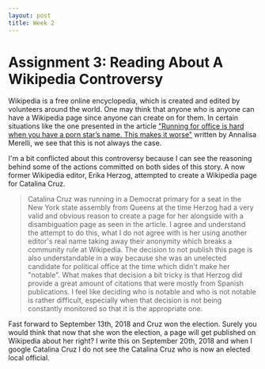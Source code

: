 ```yaml
---
layout: post
title: Week 2
---
```


# Assignment 3:  Reading About A Wikipedia Controversy

Wikipedia is a free online encyclopedia, which is created and edited by volunteers around the world. One
may think that anyone who is anyone can have a Wikipedia page since anyone can create on for them. In 
certain situations like the one presented in the article ["Running for office is hard when you have a 
porn star’s name. This makes it worse"](https://qz.com/1352568/running-for-office-is-hard-when-you-have-a-porn-stars-name-this-makes-it-worse/) written by Annalisa Merelli, we see that this is not always the case.

I'm a bit conflicted about this controversy because I can see the reasoning behind some of the actions 
committed on both sides of this story. A now former Wikipedia editor, Erika Herzog, attempted to create a 
Wikipedia page for Catalina Cruz.
> Catalina Cruz was running in a Democrat primary for a seat in the New York state assembly from Queens at the time
Herzog had a very valid and obvious reason to create a page for her alongside with a disambiguation page
as seen in the article. I agree and understand the attempt to do this, what I do not agree with is 
her using another editor's real name taking away their anonymity which breaks a community rule at 
Wikipedia. The decision to not publish this page is also understandable in a way because she was an 
unelected candidate for political office at the time which didn't make her "notable". What makes that 
decision a bit tricky is that Herzog did provide a great amount of citations that were mostly from 
Spanish publications. I feel like deciding who is notable and who is not notable is rather difficult,
especially when that decision is not being constantly monitored so that it is the appropriate one.

Fast forward to September 13th, 2018 and Cruz won the election. Surely you would think that now
that she won the election, a page will get published on Wikipedia about her right? I write this 
on September 20th, 2018 and when I google Catalina Cruz I do not see the Catalina Cruz who is now
an elected local official.
